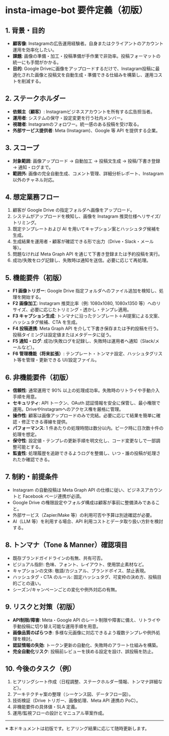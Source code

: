 # insta-image-bot 要件定義（初版）

## 1. 背景・目的
- **顧客像**: Instagramの広告運用経験者。自身またはクライアントのアカウント運用を効率化したい。
- **課題**: 画像の準備・加工・投稿準備が手作業で非効率。投稿フォーマットの統一にも手間がかかる。
- **目的**: Google Driveに画像をアップロードするだけで、Instagram投稿に最適化された画像と投稿文を自動生成・準備できる仕組みを構築し、運用コストを削減する。

## 2. ステークホルダー
- **依頼主（顧客）**: Instagramビジネスアカウントを所有する広告担当者。
- **運用者**: システムの保守・設定変更を行う社内メンバー。
- **視聴者**: Instagramのフォロワー。統一感のある投稿を受け取る。
- **外部サービス提供者**: Meta (Instagram)、Google 等 API を提供する企業。

## 3. スコープ
- **対象範囲**: 画像アップロード → 自動加工 → 投稿文生成 → 投稿/下書き登録 → 通知・ログまで。
- **範囲外**: 画像の完全自動生成、コメント管理、詳細分析レポート、Instagram以外のチャネル対応。

## 4. 想定業務フロー
1. 顧客が Google Drive の指定フォルダへ画像をアップロード。
2. システムがアップロードを検知し、画像を Instagram 推奨仕様へリサイズ/トリミング。
3. 既定テンプレートおよび AI を用いてキャプション案とハッシュタグ候補を生成。
4. 生成結果を運用者・顧客が確認できる形で出力（Drive・Slack・メール等）。
5. 問題なければ Meta Graph API を通じて下書き登録または予約投稿を実行。
6. 成功/失敗をログ記録し、失敗時は通知を送信。必要に応じて再処理。

## 5. 機能要件（初版）
- **F1 画像トリガー**: Google Drive 指定フォルダへのファイル追加を検知し、処理を開始する。
- **F2 画像加工**: Instagram 推奨比率（例: 1080x1080, 1080x1350 等）へのリサイズ、必要に応じたトリミング・透かし・テンプレ適用。
- **F3 キャプション生成**: トンマナに沿ったテンプレート＋AI提案による文案、ハッシュタグ候補、CTA を生成。
- **F4 投稿連携**: Meta Graph API を介して下書き保存または予約投稿を行う。投稿タイミングは設定値またはメタデータに従う。
- **F5 通知・ログ**: 成功/失敗ログを記録し、失敗時は運用者へ通知（Slack/メールなど）。
- **F6 管理機能（将来拡張）**: テンプレート・トンマナ設定、ハッシュタグリスト等を管理・更新できる UI/設定ファイル。

## 6. 非機能要件（初版）
- **信頼性**: 通常運用で 90% 以上の処理成功率。失敗時のリトライや手動介入手順を用意。
- **セキュリティ**: API トークン、OAuth 認証情報を安全に保管し、最小権限で運用。DriveやInstagramへのアクセス権を厳格に管理。
- **操作性**: 顧客は画像アップロードのみで完結。必要に応じて結果を簡単に確認・修正できる導線を提供。
- **パフォーマンス**: 1 件あたりの処理時間は数分以内。ピーク時に日次数十件の処理を想定。
- **保守性**: 設定値・テンプレの更新手順を明文化し、コード変更なしで一部調整可能とする。
- **監査性**: 処理履歴を追跡できるようログを整備し、いつ・誰の投稿が処理されたか確認できる。

## 7. 制約・前提条件
- Instagram の自動投稿は Meta Graph API の仕様に従い、ビジネスアカウントと Facebook ページ連携が必須。
- Google Drive の権限設定やフォルダ構成は顧客が事前に整備済みであること。
- 外部サービス（Zapier/Make 等）の利用可否や予算は別途確認が必要。
- AI（LLM 等）を利用する場合、API 利用コストとデータ取り扱い方針を検討する。

## 8. トンマナ（Tone & Manner）確認項目
- 既存ブランドガイドラインの有無、共有可否。
- ビジュアル指針: 色味、フォント、レイアウト、使用禁止素材など。
- キャプションの文体: 敬語/カジュアル、ブランドボイス、禁止表現。
- ハッシュタグ・CTA のルール: 固定ハッシュタグ、可変枠の決め方、投稿目的ごとの違い。
- シーズン/キャンペーンごとの変化や例外対応の有無。

## 9. リスクと対策（初版）
- **API制限/障害**: Meta・Google API のレート制限や障害に備え、リトライや手動投稿に切り替え可能な運用手順を用意。
- **画像品質のばらつき**: 多様な元画像に対応できるよう複数テンプレや例外処理を検討。
- **認証情報の失効**: トークン更新の自動化、失敗時のアラート仕組みを構築。
- **完全自動化リスク**: 投稿前レビューを挟める設定を設け、誤投稿を防止。

## 10. 今後のタスク（例）
1. ヒアリングシート作成（日程調整、ステークホルダー情報、トンマナ詳細など）。
2. アーキテクチャ案の整理（シーケンス図、データフロー図）。
3. 技術検証（Drive トリガー、画像処理、Meta API 連携の PoC）。
4. 非機能要件の具体値・SLA 定義。
5. 運用/監視フローの設計とマニュアル草案作成。

---
※ 本ドキュメントは初版です。ヒアリング結果に応じて随時更新します。


